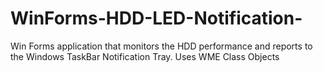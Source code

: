 # WinForms-HDD-LED-Notification-
Win Forms application that monitors the HDD performance and reports to the Windows TaskBar Notification Tray. Uses WME Class Objects

